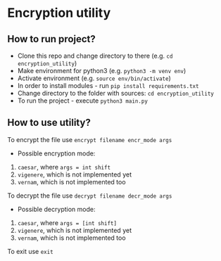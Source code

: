 # Encryption utility
## How to run project?
* Clone this repo and change directory to there (e.g. `cd encryption_utility`)
* Make environment for python3 (e.g. `python3 -m venv env`)
* Activate environment (e.g. `source env/bin/activate`)
* In order to install modules - run `pip install requirements.txt`
* Change directory to the folder with sources: `cd encryption_utility`
* To run the project - execute `python3 main.py`


## How to use utility?
To encrypt the file use `encrypt filename encr_mode args`

* Possible encryption mode:
1) `caesar`, where `args = int shift`
2) `vigenere`, which is not implemented yet
3) `vernam`, which is not implemented too

To decrypt the file use `decrypt filename decr_mode args`

* Possible decryption mode:
1) `caesar`, where `args = [int shift]`
2) `vigenere`, which is not implemented yet
3) `vernam`, which is not implemented too

To exit use `exit`
